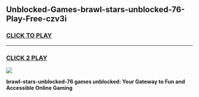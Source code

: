 
## Unblocked-Games-brawl-stars-unblocked-76-Play-Free-czv3i
<h3>
<a href="https://premium76.site?title=brawl-stars-unblocked-76&ref=23A">CLICK TO PLAY</a></h3>
<hr>

<h3>
<a href="https://premium76.site?title=brawl-stars-unblocked-76&ref=23A">CLICK 2 PLAY</a>
  
</h3>

<a href="https://premium76.site?title=brawl-stars-unblocked-76&ref=23A"><img src="https://clearcache.store/games.png"></a>


**brawl-stars-unblocked-76 games unblocked: Your Gateway to Fun and Accessible Online Gaming**
